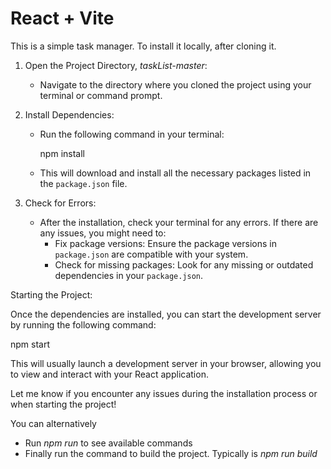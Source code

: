 # React + Vite

This is a simple task manager. To install it locally, after cloning it. 

1. Open the Project Directory, *taskList-master*:

   - Navigate to the directory where you cloned the project using your terminal or command prompt.

2. Install Dependencies:

   - Run the following command in your terminal:
     
     npm install     

   - This will download and install all the necessary packages listed in the `package.json` file.

3. Check for Errors:

   - After the installation, check your terminal for any errors. If there are any issues, you might need to:
     - Fix package versions: Ensure the package versions in `package.json` are compatible with your system.
     - Check for missing packages: Look for any missing or outdated dependencies in your `package.json`.


Starting the Project:

Once the dependencies are installed, you can start the development server by running the following command:

npm start 


This will usually launch a development server in your browser, allowing you to view and interact with your React application.

Let me know if you encounter any issues during the installation process or when starting the project!

You can alternatively 
- Run 
    *npm run*
to see available commands
- Finally run the command to build the project. Typically is 
    *npm run build*
